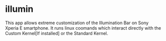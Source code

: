 # illumin

This app allows extreme customization of the Illumination Bar on Sony Xperia E smartphone. It runs linux coomands which interact directly with the Custom Kernel[If installed] or the Standard Kernel.



